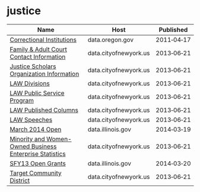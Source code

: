 # justice

Name | Host | Published
---- | ---- | ---------
[Correctional Institutions](../datasets/fqhs-84r4.md) | data.oregon.gov | 2011&#x2011;04&#x2011;17
[Family & Adult Court Contact Information](../datasets/su6u-afcg.md) | data.cityofnewyork.us | 2013&#x2011;06&#x2011;21
[Justice Scholars Organization Information](../datasets/69w5-fdhb.md) | data.cityofnewyork.us | 2013&#x2011;06&#x2011;21
[LAW Divisions](../datasets/4se9-mk53.md) | data.cityofnewyork.us | 2013&#x2011;06&#x2011;21
[LAW Public Service Program](../datasets/yk6f-pa7p.md) | data.cityofnewyork.us | 2013&#x2011;06&#x2011;21
[LAW Published Columns](../datasets/d84z-5kap.md) | data.cityofnewyork.us | 2013&#x2011;06&#x2011;21
[LAW Speeches](../datasets/g7ir-4pf8.md) | data.cityofnewyork.us | 2013&#x2011;06&#x2011;21
[March 2014 Open](../datasets/8vxd-vi2h.md) | data.illinois.gov | 2014&#x2011;03&#x2011;19
[Minority and Women-Owned Business Enterprise Statistics](../datasets/svyi-maaj.md) | data.cityofnewyork.us | 2013&#x2011;06&#x2011;21
[SFY13 Open Grants](../datasets/scd6-haif.md) | data.illinois.gov | 2014&#x2011;03&#x2011;20
[Target Community District](../datasets/tngj-drbu.md) | data.cityofnewyork.us | 2013&#x2011;06&#x2011;21

